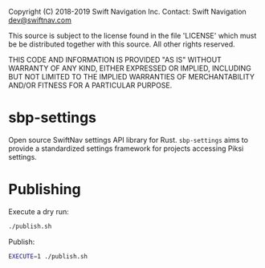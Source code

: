 Copyright (C) 2018-2019 Swift Navigation Inc.
Contact: Swift Navigation <dev@swiftnav.com>

This source is subject to the license found in the file 'LICENSE' which must
be be distributed together with this source. All other rights reserved.

THIS CODE AND INFORMATION IS PROVIDED "AS IS" WITHOUT WARRANTY OF ANY KIND,
EITHER EXPRESSED OR IMPLIED, INCLUDING BUT NOT LIMITED TO THE IMPLIED
WARRANTIES OF MERCHANTABILITY AND/OR FITNESS FOR A PARTICULAR PURPOSE.

# sbp-settings

Open source SwiftNav settings API library for Rust. `sbp-settings` aims to provide a standardized settings framework for projects accessing Piksi settings.

# Publishing

Execute a dry run:

```sh
./publish.sh
```

Publish:

```sh
EXECUTE=1 ./publish.sh
```
